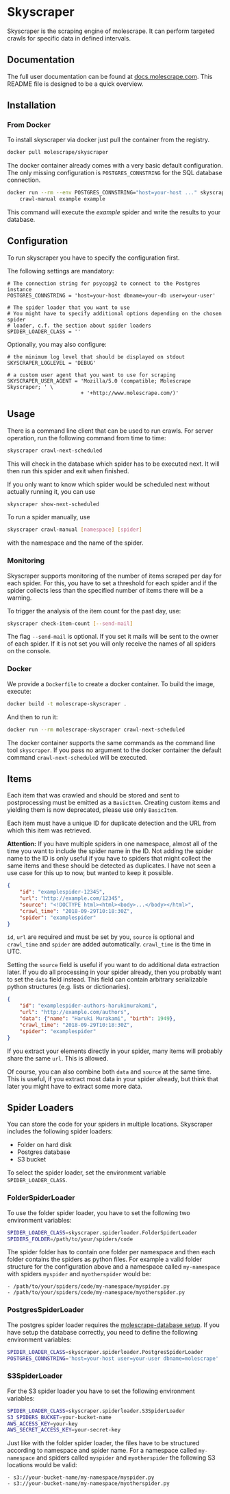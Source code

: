 # Skyscraper

Skyscraper is the scraping engine of molescrape. It can perform targeted
crawls for specific data in defined intervals.


## Documentation

The full user documentation can be found at
[docs.molescrape.com](https://docs.molescrape.com/). This README file is
designed to be a quick overview.


## Installation

### From Docker

To install skyscraper via docker just pull the container from the registry.

```bash
docker pull molescrape/skyscraper
```

The docker container already comes with a very basic default configuration.
The only missing configuration is `POSTGRES_CONNSTRING` for the
SQL database connection.

```bash
docker run --rm --env POSTGRES_CONNSTRING="host=your-host ..." skyscraper \
    crawl-manual example example
```

This command will execute the *example* spider and write the results to your
database.


## Configuration

To run skyscraper you have to specify the configuration first.

The following settings are mandatory:

```
# The connection string for psycopg2 to connect to the Postgres instance
POSTGRES_CONNSTRING = 'host=your-host dbname=your-db user=your-user'

# The spider loader that you want to use
# You might have to specify additional options depending on the chosen spider
# loader, c.f. the section about spider loaders
SPIDER_LOADER_CLASS = ''
```

Optionally, you may also configure:

```
# the minimum log level that should be displayed on stdout
SKYSCRAPER_LOGLEVEL = 'DEBUG'

# a custom user agent that you want to use for scraping
SKYSCRAPER_USER_AGENT = 'Mozilla/5.0 (compatible; Molescrape Skyscraper; ' \
                        + '+http://www.molescrape.com/)'
```


## Usage

There is a command line client that can be used to run crawls. For server
operation, run the following command from time to time:

```bash
skyscraper crawl-next-scheduled
```

This will check in the database which spider has to be executed next. It
will then run this spider and exit when finished.

If you only want to know which spider would be scheduled next without
actually running it, you can use

```bash
skyscraper show-next-scheduled
```

To run a spider manually, use

```bash
skyscraper crawl-manual [namespace] [spider]
```

with the namespace and the name of the spider.


### Monitoring

Skyscraper supports monitoring of the number of items scraped per day for
each spider. For this, you have to set a threshold for each spider and if
the spider collects less than the specified number of items there will be
a warning.

To trigger the analysis of the item count for the past day, use:

```bash
skyscraper check-item-count [--send-mail]
```

The flag `--send-mail` is optional. If you set it mails will be sent to the
owner of each spider. If it is not set you will only receive the names
of all spiders on the console.


### Docker

We provide a `Dockerfile` to create a docker container. To build the image,
execute:

```bash
docker build -t molescrape-skyscraper .
```

And then to run it:

```bash
docker run --rm molescrape-skyscraper crawl-next-scheduled
```

The docker container supports the same commands as the command line tool
`skyscraper`. If you pass no argument to the docker container the default
command `crawl-next-scheduled` will be executed.


## Items

Each item that was crawled and should be stored and sent to postprocessing
must be emitted as a `BasicItem`. Creating custom items and yielding them
is now deprecated, please use only `BasicItem`.

Each item must have a unique ID for duplicate detection and the URL from which
this item was retrieved.

**Attention:** If you have multiple spiders in one namespace, almost all of the
time you want to include the spider name in the ID. Not adding the spider
name to the ID is only useful if you have to spiders that might collect
the same items and these should be detected as duplicates. I have not seen
a use case for this up to now, but wanted to keep it possible.

```json
{
    "id": "examplespider-12345",
    "url": "http://example.com/12345",
    "source": "<!DOCTYPE html><html><body>...</body></html>",
    "crawl_time": "2018-09-29T10:18:30Z",
    "spider": "examplespider"
}
```

`id`, `url` are required and must be set by you, `source` is optional
and `crawl_time` and `spider` are added automatically. `crawl_time` is the
time in UTC.

Setting the `source` field is useful if you want to do additional data
extraction later. If you do all processing in your spider already, then you
probably  want to set the `data` field instead. This field can contain
arbitrary serializable python structures (e.g. lists or dictionaries).

```json
{
    "id": "examplespider-authors-harukimurakami",
    "url": "http://example.com/authors",
    "data": {"name": "Haruki Murakami", "birth": 1949},
    "crawl_time": "2018-09-29T10:18:30Z",
    "spider": "examplespider"
}
```

If you extract your elements directly in your spider, many items will probably
share the same `url`. This is allowed.

Of course, you can also combine both `data` and `source` at the same time.
This is useful, if you extract most data in your spider already, but think that
later you might have to extract some more data.


## Spider Loaders

You can store the code for your spiders in multiple locations. Skyscraper
includes the following spider loaders:

- Folder on hard disk
- Postgres database
- S3 bucket

To select the spider loader, set the environment variable
`SPIDER_LOADER_CLASS`.

### FolderSpiderLoader

To use the folder spider loader, you have to set the following two
environment variables:

```bash
SPIDER_LOADER_CLASS=skyscraper.spiderloader.FolderSpiderLoader
SPIDERS_FOLDER=/path/to/your/spiders/code
```

The spider folder has to contain one folder per namespace and then each folder
contains the spiders as python files. For example a valid folder structure
for the configuration above and a namespace called `my-namespace` with
spiders `myspider` and `myotherspider` would be:

```
- /path/to/your/spiders/code/my-namespace/myspider.py
- /path/to/your/spiders/code/my-namespace/myotherspider.py
```

### PostgresSpiderLoader

The postgres spider loader requires the
[molescrape-database setup][molescrape-db]. If you have setup the database
correctly, you need to define the following environment variables:

```bash
SPIDER_LOADER_CLASS=skyscraper.spiderloader.PostgresSpiderLoader
POSTGRES_CONNSTRING='host=your-host user=your-user dbname=molescrape'
```

### S3SpiderLoader

For the S3 spider loader you have to set the following environment variables:

```bash
SPIDER_LOADER_CLASS=skyscraper.spiderloader.S3SpiderLoader
S3_SPIDERS_BUCKET=your-bucket-name
AWS_ACCESS_KEY=your-key
AWS_SECRET_ACCESS_KEY=your-secret-key
```

Just like with the folder spider loader, the files have to be structured
according to namespace and spider name. For a namespace called `my-namespace`
and spiders called `myspider` and `myotherspider` the following S3 locations
would be valid:

```
- s3://your-bucket-name/my-namespace/myspider.py
- s3://your-bucket-name/my-namespace/myotherspider.py
```


[molescrape-db]: https://github.com/molescrape/molescrape-database
